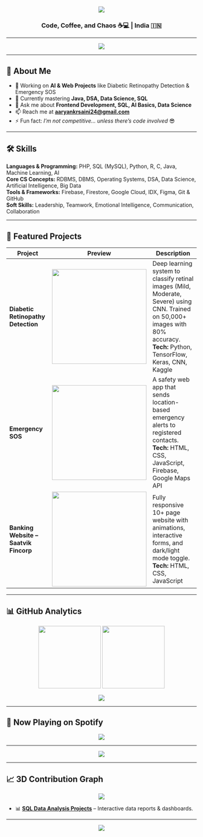<!-- Cyberpunk Typing Intro -->
<h1 align="center">
  <img src="https://readme-typing-svg.herokuapp.com?font=Orbitron&size=35&color=00F7FF&center=true&vCenter=true&width=550&lines=Hey,+I'm+Aaryan+Saini+🚀;Frontend+Dev+%7C+Data+Science+Enthusiast;Building+Cool+Stuff+Since+Day+1">
</h1>

<h3 align="center">Code, Coffee, and Chaos ☕💻 | India 🇮🇳</h3>

---

<!-- Hacker Marquee -->
<p align="center">
  <img src="https://readme-typing-svg.herokuapp.com?color=00F7FF&lines=Transforming+Ideas+Into+Reality;Always+Learning+Something+New;Breaking+Limits,+Not+Rules;Powered+By+Curiosity+⚡" />
</p>

---

## 🚀 About Me
- 🔭 Working on **AI & Web Projects** like Diabetic Retinopathy Detection & Emergency SOS  
- 🌱 Currently mastering **Java, DSA, Data Science, SQL**  
- 💬 Ask me about **Frontend Development, SQL, AI Basics, Data Science**  
- 📫 Reach me at **aaryankrsaini24@gmail.com**  
- ⚡ Fun fact: *I’m not competitive… unless there’s code involved* 😎  

---

## 🛠 Skills

**Languages & Programming:** PHP, SQL (MySQL), Python, R, C, Java, Machine Learning, AI  
**Core CS Concepts:** RDBMS, DBMS, Operating Systems, DSA, Data Science, Artificial Intelligence, Big Data  
**Tools & Frameworks:** Firebase, Firestore, Google Cloud, IDX, Figma, Git & GitHub  
**Soft Skills:** Leadership, Teamwork, Emotional Intelligence, Communication, Collaboration  

---

## 📂 Featured Projects  

| Project | Preview | Description |
|---------|---------|-------------|
| **Diabetic Retinopathy Detection** | <img src="https://media.giphy.com/media/JIX9t2j0ZTN9S/giphy.gif" width="250"/> | Deep learning system to classify retinal images (Mild, Moderate, Severe) using CNN. Trained on 50,000+ images with 80% accuracy. **Tech:** Python, TensorFlow, Keras, CNN, Kaggle |
| **Emergency SOS** | <img src="https://media.giphy.com/media/l4FGJp4lxGGgK5CBW/giphy.gif" width="250"/> | A safety web app that sends location-based emergency alerts to registered contacts. **Tech:** HTML, CSS, JavaScript, Firebase, Google Maps API |
| **Banking Website – Saatvik Fincorp** | <img src="https://media.giphy.com/media/26AHONQ79FdWZhAI0/giphy.gif" width="250"/> | Fully responsive 10+ page website with animations, interactive forms, and dark/light mode toggle. **Tech:** HTML, CSS, JavaScript |

---

## 📊 GitHub Analytics
<p align="center">
  <img src="https://github-readme-stats.vercel.app/api?username=aaryan-saini&show_icons=true&theme=tokyonight" height="165"/>
  <img src="https://github-readme-stats.vercel.app/api/top-langs/?username=aaryan-saini&layout=compact&theme=tokyonight" height="165"/>
</p>

<!-- Streak -->
<p align="center">
  <img src="https://streak-stats.demolab.com?user=aaryan-saini&theme=tokyonight&hide_border=true" />
</p>

---

## 🎵 Now Playing on Spotify  
<p align="center">
  <img src="https://spotify-github-profile.vercel.app/api/view?uid=YOUR_SPOTIFY_ID&cover_image=true&theme=novatorem&show_offline=false&background_color=000000&bar_color=53b14f&bar_color_cover=true" />
</p>

---

<!-- Snake Animation -->
<p align="center">
  <img src="https://github.com/aaryan-saini/aaryan-saini/blob/output/github-contribution-grid-snake.svg" />
</p>

---

## 📈 3D Contribution Graph
<p align="center">
  <img src="https://raw.githubusercontent.com/Aaryan-Saini/Aaryan-Saini/main/profile-3d-contrib/profile-night-rainbow.svg" />
</p>

- 📊 **[SQL Data Analysis Projects](#)** – Interactive data reports & dashboards.

---

<!-- Snake Animation -->
<p align="center">
  <img src="https://github.com/aaryan-saini/aaryan-saini/blob/output/github-contribution-grid-snake.svg" />
</p>

